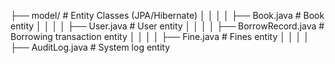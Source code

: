 ├── model/                    # Entity Classes (JPA/Hibernate)
│   │   │   │   ├── Book.java             # Book entity
│   │   │   │   ├── User.java             # User entity
│   │   │   │   ├── BorrowRecord.java     # Borrowing transaction entity
│   │   │   │   ├── Fine.java             # Fines entity
│   │   │   │   ├── AuditLog.java         # System log entity